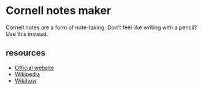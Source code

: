 # Cornell notes maker
Cornell notes are a form of note-taking. Don't feel like writing with a pencil? Use this instead.  

## resources
  - [Official website](https://lsc.cornell.edu/how-to-study/taking-notes/cornell-note-taking-system/)
  - [Wikipedia](https://en.wikipedia.org/wiki/Cornell_Notes)
  - [Wikihow](https://www.wikihow.com/Take-Cornell-Notes)
